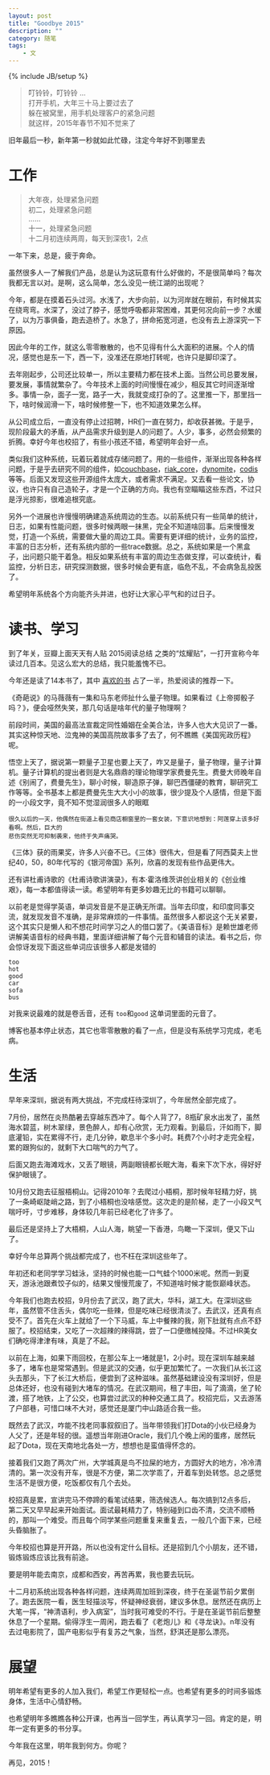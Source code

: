 ```yaml
---
layout: post
title: "Goodbye 2015"
description: ""
category: 随笔
tags: 
    - 文
---
```

{% include JB/setup %}

> 叮铃铃，叮铃铃 ...  
> 打开手机，大年三十马上要过去了  
> 躲在被窝里，用手机处理客户的紧急问题  
> 就这样，2015年春节不知不觉来了  
 
旧年最后一秒，新年第一秒就如此忙碌，注定今年好不到哪里去


# 工作

> 大年夜，处理紧急问题  
> 初二，处理紧急问题  
> ......   
> 十一，处理紧急问题  
> 十二月初连续两周，每天到深夜1，2点   

一年下来，总是，疲于奔命。

虽然很多人一了解我们产品，总是认为这玩意有什么好做的，不是很简单吗？每次我都无言以对。是啊，这么简单，怎么没见一统江湖的出现呢？

今年，都是在摸着石头过河。水浅了，大步向前，以为河岸就在眼前，有时候其实在绕弯弯。水深了，没过了脖子，感觉呼吸都非常困难，其更何况向前一步？水缓了，以为万事俱备，跑去造桥了。水急了，拼命拓宽河道，也没有去上游深究一下原因。

因此今年的工作，就这么零零散散的，也不见得有什么大面积的进展。个人的情况，感觉也是东一下，西一下，没准还在原地打转呢，也许只是脚印深了。

去年刚起步，公司还比较单一，所以主要精力都在技术上面。当然公司总要发展，要发展，事情就繁杂了。今年技术上面的时间慢慢在减少，相反其它时间逐渐增多。事情一杂，面子一宽，路子一大，我就变成打杂的了。这里推一下，那里挡一下，啥时候润滑一下，啥时候修整一下，也不知道效果怎么样。

从公司成立后，一直没有停止过招聘，HR们一直在努力，却收获甚微。于是乎，现阶段最大的矛盾，从产品需求升级到是人的问题了。人少，事多，必然会频繁的折腾。幸好今年也校招了，有些小孩还不错，希望明年会好一点。

类似我们这种系统，玩着玩着就成存储问题了。用的一些组件，渐渐出现各种各样问题，于是乎去研究不同的组件，如[couchbase](https://github.com/couchbase)，[riak_core](https://github.com/basho/riak_core)，[dynomite](https://github.com/Netflix/dynomite)，[codis](https://github.com/wandoulabs/codis)等等。后面又发现这些开源组件太庞大，或者需求不满足。又去看一些论文，协议，也许只有自己造轮子，才是一个正确的方向。我也有空瞄瞄这些东西，不过只是浮光掠影，很难追根究底。

另外一个进展也许慢慢明确建造系统周边的生态。以前系统只有一些简单的统计，日志，如果有性能问题，很多时候两眼一抹黑，完全不知道啥回事。后来慢慢发觉，打造一个系统，需要做大量的周边工具。需要有更详细的统计，业务的监控，丰富的日志分析，还有系统内部的一些trace数据。总之，系统如果是一个黑盒子，出问题只能干着急。相反如果系统有丰富的周边生态做支撑，可以查统计，看监控，分析日志，研究探测数据，很多时候会更有底，临危不乱，不会病急乱投医了。

希望明年系统各个方向能齐头并进，也好让大家心平气和的过日子。

# 读书、学习

到了年关，豆瓣上面天天有人贴 2015阅读总结 之类的“炫耀贴”，一打开宣称今年读过几百本。见这么宏大的总结，我只能羞愧不已。

今年还是读了14本书了，其中 [喜欢的书](http://www.douban.com/doulist/38894740/) 占了一半，热爱阅读的推荐一下。

《奇葩说》的马薇薇有一集和马东老师扯什么量子物理。如果看过《上帝掷骰子吗？》，便会哑然失笑，那几句话是啥年代的量子物理啊？

前段时间，美国的最高法宣裁定同性婚姻在全美合法，许多人也大大见识了一番。其实这种惊天地、泣鬼神的美国高院故事多了去了，何不瞧瞧《美国宪政历程》呢。

悟空上天了，据说第一颗量子卫星也要上天了，咋又是量子，量子物理，量子计算机。量子计算机的提出者则是大名鼎鼎的理论物理学家费曼先生。费曼大师晚年自述《别闹了，费曼先生》，聊小时候，聊造原子弹，聊巴西僵硬的教育，聊研究工作等等。全书基本上都是费曼先生大大小小的故事，很少提及个人感情，但是下面的一小段文字，竟不知不觉湿润很多人的眼眶

    很久以后的一天，他偶然在街道上看见商店橱窗里的一套女装，下意识地想到：阿莲穿上该多好看啊。然后，巨大的
    悲伤突然无可抑制袭来，他终于失声痛哭。


《三体》获的雨果奖，许多人兴奋不已。《三体》很伟大，但是看了阿西莫夫上世纪40，50，80年代写的《银河帝国》系列，欣喜的发现有些作品更伟大。

还有讲杜甫诗歌的《杜甫诗歌讲演录》，有本·霍洛维茨讲创业相关的《创业维艰》，每一本都值得读一读。希望明年有更多妙趣无比的书籍可以聊聊。

以前老是觉得学英语，单词发音是不是正确无所谓。当年去印度，和印度同事交流，就发现发音不准确，是非常麻烦的一件事情。虽然很多人都说这个无关紧要，这个其实只是懒人和不想花时间学习之人的借口罢了。《美语音标》是赖世雄老师讲解美语音标的经典书籍，里面详细讲解了每个元音和辅音的读法。看书之后，你会惊讶发现下面这些单词应该很多人都是发错的

```
too
hot
good
car
sofa
bus
```

对我来说最难的就是卷舌音，还有 ```too```和`good` 这单词里面的元音了。

博客也基本停止状态，其它也零零散散的看了一点，但是没有系统学习完成，老毛病。


# 生活
早年来深圳，据说有两大挑战，不完成枉待深圳了，今年居然全部完成了。

7月份，居然在炎热酷暑去穿越东西冲了。每个人背了7，8瓶矿泉水出发了，虽然海水碧蓝，树木翠绿，景色醉人，却有心欣赏，无力观看。到最后，汗如雨下，脚底灌铅，实在累得不行，走几分钟，歇息半个多小时。耗费7个小时才走完全程，累的跟狗似的，就剩下大口喘气的力气了。

后面又跑去海滩戏水，又丢了眼镜，两副眼镜都长眠大海，看来下次下水，得好好保护眼镜了。

10月份又跑去征服梧桐山。记得2010年？去爬过小梧桐，那时候年轻精力好，挑了一条崎岖陡峭之路，到了小梧桐也没啥感觉。这次走的是阶梯，走了一小段又气喘吁吁，寸步难移，身体较几年前已经老化了许多了。

最后还是坚持上了大梧桐，人山人海，眺望一下香港，鸟瞰一下深圳，便又下山了。

幸好今年总算两个挑战都完成了，也不枉在深圳这些年了。

年初还和老同学学习蛙泳，坚持的时候也能一口气蛙个1000米呢。然而一到夏天，游泳池跟煮饺子似的，结果又慢慢荒废了，不知道啥时候才能恢巅峰状态。

今年我们也跑去校招，9月份去了武汉，跑了武大，华科，湖工大。在深圳这些年，虽然管不住舌头，偶尔吃一些辣，但是吃味已经很清淡了。去武汉，还真有点受不了。首先在火车上就给了一个下马威，车上中餐辣的我，刚下肚就有点点不舒服了。校招结束，又吃了一次超辣的辣得跳，尝了一口便缴械投降。不过HR美女们确吃得津津有味，真是了不起。

以前在上海，如果下雨回校，在那公车上一堵就是1，2小时。现在深圳车越来越多了，堵车也是常常遇到。但是武汉的交通，似乎更加繁忙了。一次我们从长江这头去那头，下了长江大桥后，便尝到了这种滋味。虽然基础建设没有深圳好，但是总体还好，也没有碰到大堵车的情况。在武汉期间，租了丰田，叫了滴滴，坐了轮渡，搭了地铁，上了公交，也算尝过武汉的种种交通工具了。校招完后，又去游荡了户部巷，可惜口味不大对，感觉还是厦门中山路适合我一些。

既然去了武汉，咋能不找老同事叙叙旧了。当年带领我们打Dota的小伙已经身为人父了，还是年轻的很。遥想当年刚进Oracle，我们几个晚上闲的蛋疼，居然玩起了Dota，现在天南地北各处一方，想想也是蛮值得怀念的。

接着我们又跑了两次广州，大学城真是鸟不拉屎的地方，方圆好大的地方，冷冷清清的。第一次没有开车，很是不方便，第二次学乖了，开着车到处转悠。总之感觉生活不是很方便，吃饭都仅有几个去处。

校招真是累，宣讲完马不停蹄的看笔试结果，筛选候选人。每次搞到12点多后，第二天又早早起来开始面试。面试最耗精力了，特别碰到口齿不清，交流不顺畅的，那叫一个难受。而且每个同学某些问题重复来重复去，一般几个面下来，已经头昏脑胀了。

今年校招也算是开开路，所以也没有定什么目标。还是招到几个小朋友，还不错，锻炼锻炼应该比我有前途。

要是明年能去南京，成都和西安，再苦再累，我也要去玩玩。

十二月初系统出现各种各样问题，连续两周加班到深夜，终于在圣诞节前夕累倒了。跑去医院一看，医生轻描淡写，怀疑神经衰弱，建议多休息。居然还在病历上大笔一挥，“神清语利，步入病室”，当时我可难受的不行。于是在圣诞节前后整整休息了一个星期。偷得浮生一周闲，跑去看了《老炮儿》和《寻龙诀》。n年没有去过电影院了，国产电影似乎有复苏之气象，当然，舒淇还是那么漂亮。

# 展望
明年希望有更多的人加入我们，希望工作更轻松一点。也希望有更多的时间多锻炼身体，生活中心情舒畅。

也希望明年多瞧瞧各种公开课，也再当一回学生，再认真学习一回。肯定的是，明年一定有更多的书分享。

今年我在这里，明年我到何方。你呢？

再见，2015！


